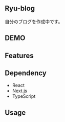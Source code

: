 
## Ryu-blog
自分のブログを作成中です。

## DEMO

## Features

## Dependency

- React
- Next.js
- TypeScript 



## Usage



